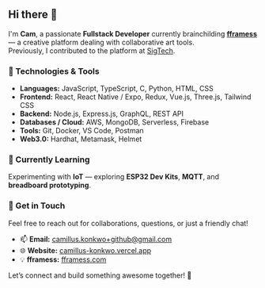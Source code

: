 ## Hi there 👋

I'm **Cam**, a passionate **Fullstack Developer** currently brainchilding [**fframess**](https://fframess.com) — a creative platform dealing with collaborative art tools.  
Previously, I contributed to the platform at [SigTech]([https://github.com/bonrepublic](https://github.com/SIGTechnologies)).

### 🔧 Technologies & Tools

- **Languages:** JavaScript, TypeScript, C, Python, HTML, CSS  
- **Frontend:** React, React Native / Expo, Redux, Vue.js, Three.js, Tailwind CSS  
- **Backend:** Node.js, Express.js, GraphQL, REST API  
- **Databases / Cloud:** AWS, MongoDB, Serverless, Firebase  
- **Tools:** Git, Docker, VS Code, Postman  
- **Web3.0:** Hardhat, Metamask, Helmet  

### 🌱 Currently Learning

Experimenting with **IoT** — exploring **ESP32 Dev Kits**, **MQTT**, and **breadboard prototyping**.

### 💬 Get in Touch

Feel free to reach out for collaborations, questions, or just a friendly chat!  

- 📫 **Email:** [camillus.konkwo+github@gmail.com](mailto:camillus.konkwo+github@gmail.com)  
- 🌐 **Website:** [camillus-konkwo.vercel.app](https://camillus-konkwo.vercel.app/)  
- 💡 **fframess:** [fframess.com](https://www.fframess.com)

Let’s connect and build something awesome together! 🚀
